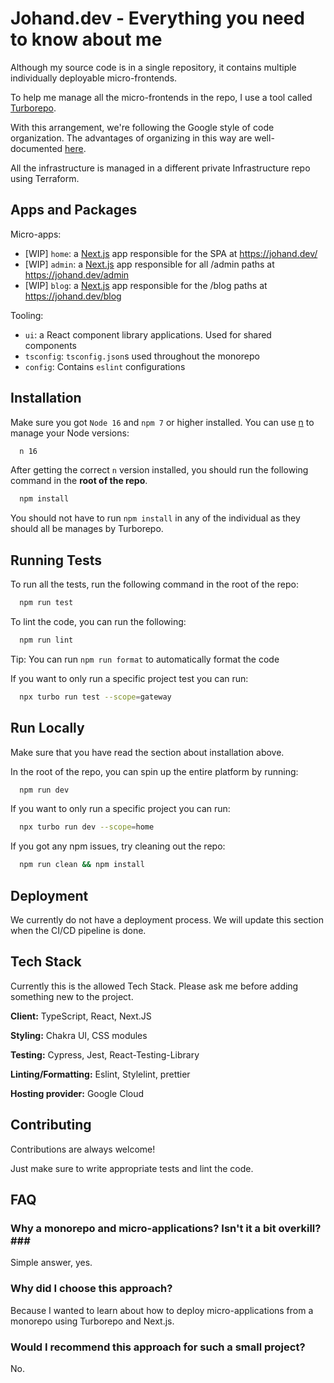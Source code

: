 # Johand.dev - Everything you need to know about me

Although my source code is in a single repository,
it contains multiple individually deployable micro-frontends.

To help me manage all the micro-frontends in the repo, I use a tool called [Turborepo](https://turborepo.org/).

With this arrangement, we're following the Google style of code organization.
The advantages of organizing in this way are well-documented [here](https://danluu.com/monorepo/).

All the infrastructure is managed in a different private Infrastructure repo using Terraform.

## Apps and Packages

Micro-apps:

- [WIP] `home`: a [Next.js](https://nextjs.org) app responsible for the SPA at https://johand.dev/
- [WIP] `admin`: a [Next.js](https://nextjs.org) app responsible for all /admin paths at https://johand.dev/admin
- [WIP] `blog`: a [Next.js](https://nextjs.org) app responsible for the /blog paths at https://johand.dev/blog

Tooling:

- `ui`: a React component library applications. Used for shared components
- `tsconfig`: `tsconfig.json`s used throughout the monorepo
- `config`: Contains `eslint` configurations

## Installation

Make sure you got `Node 16` and `npm 7` or higher installed.
You can use [n](https://github.com/tj/n) to manage your Node versions:

```bash
  n 16
```

After getting the correct `n` version installed, you should run the following command in the **root of the repo**.

```bash
  npm install
```

You should not have to run `npm install` in any of the individual as they should all be manages by Turborepo.

## Running Tests

To run all the tests, run the following command in the root of the repo:

```bash
  npm run test
```

To lint the code, you can run the following:

```bash
  npm run lint
```

Tip: You can run `npm run format` to automatically format the code

If you want to only run a specific project test you can run:

```bash
  npx turbo run test --scope=gateway
```

## Run Locally

Make sure that you have read the section about installation above.

In the root of the repo, you can spin up the entire platform by running:

```bash
  npm run dev
```

If you want to only run a specific project you can run:

```bash
  npx turbo run dev --scope=home
```

If you got any npm issues, try cleaning out the repo:

```bash
  npm run clean && npm install
```

## Deployment

We currently do not have a deployment process.
We will update this section when the CI/CD pipeline is done.

<!--
```bash
  npm run deploy
```
 -->

## Tech Stack

Currently this is the allowed Tech Stack. Please ask me before adding something new to the project.

**Client:** TypeScript, React, Next.JS

**Styling:** Chakra UI, CSS modules

**Testing:** Cypress, Jest, React-Testing-Library

**Linting/Formatting:** Eslint, Stylelint, prettier

**Hosting provider:** Google Cloud

## Contributing

Contributions are always welcome!

Just make sure to write appropriate tests and lint the code.

## FAQ

### Why a monorepo and micro-applications? Isn't it a bit overkill?###

Simple answer, yes.

### Why did I choose this approach?

Because I wanted to learn about how to deploy micro-applications from a monorepo using Turborepo and Next.js.

### Would I recommend this approach for such a small project?

No.
